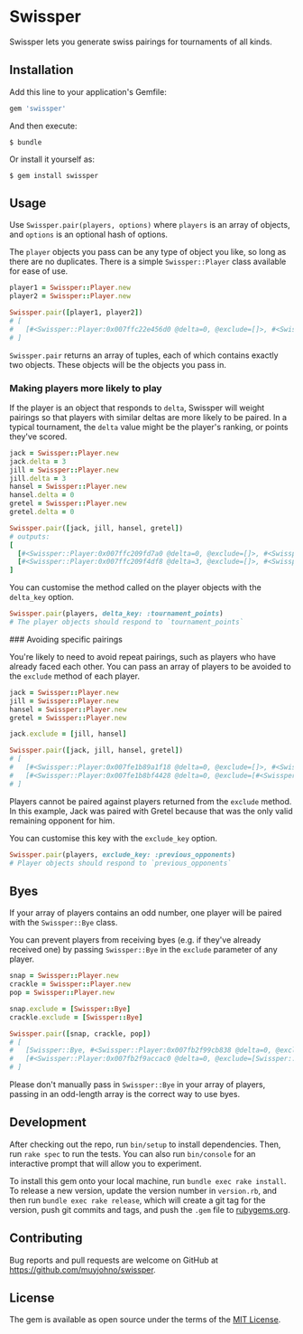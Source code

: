 # Swissper

Swissper lets you generate swiss pairings for tournaments of all kinds.

## Installation

Add this line to your application's Gemfile:

```ruby
gem 'swissper'
```

And then execute:

    $ bundle

Or install it yourself as:

    $ gem install swissper

## Usage

Use `Swissper.pair(players, options)` where `players` is an array of objects, and `options` is an optional hash of options.

The `player` objects you pass can be any type of object you like, so long as there are no duplicates. There is a simple `Swissper::Player` class available for ease of use.

```ruby
player1 = Swissper::Player.new
player2 = Swissper::Player.new

Swissper.pair([player1, player2])
# [
#   [#<Swissper::Player:0x007ffc22e456d0 @delta=0, @exclude=[]>, #<Swissper::Player:0x007ffc22e3d318 @delta=0, @exclude=[]>]
# ]
```

`Swissper.pair` returns an array of tuples, each of which contains exactly two objects. These objects will be the objects you pass in.

### Making players more likely to play

If the player is an object that responds to `delta`, Swissper will weight pairings so that players with similar deltas are more likely to be paired. In a typical tournament, the `delta` value might be the player's ranking, or points they've scored.

```ruby
jack = Swissper::Player.new
jack.delta = 3
jill = Swissper::Player.new
jill.delta = 3
hansel = Swissper::Player.new
hansel.delta = 0
gretel = Swissper::Player.new
gretel.delta = 0

Swissper.pair([jack, jill, hansel, gretel])
# outputs:
[
  [#<Swissper::Player:0x007ffc209fd7a0 @delta=0, @exclude=[]>, #<Swissper::Player:0x007ffc22d34818 @delta=0, @exclude=[]>],
  [#<Swissper::Player:0x007ffc209f4df8 @delta=3, @exclude=[]>, #<Swissper::Player:0x007ffc21846ca8 @delta=3, @exclude=[]>]
]
```

You can customise the method called on the player objects with the `delta_key` option.

```ruby
Swissper.pair(players, delta_key: :tournament_points)
# The player objects should respond to `tournament_points`
```

### Avoiding specific pairings

You're likely to need to avoid repeat pairings, such as players who have already faced each other. You can pass an array of players to be avoided to the `exclude` method of each player.

```ruby
jack = Swissper::Player.new
jill = Swissper::Player.new
hansel = Swissper::Player.new
gretel = Swissper::Player.new

jack.exclude = [jill, hansel]

Swissper.pair([jack, jill, hansel, gretel])
# [
#   [#<Swissper::Player:0x007fe1b89a1f18 @delta=0, @exclude=[]>, #<Swissper::Player:0x007fe1b8bacb78 @delta=0, @exclude=[]>],
#   [#<Swissper::Player:0x007fe1b8bf4428 @delta=0, @exclude=[#<Swissper::Player:0x007fe1b8bacb78 @delta=0, @exclude=[]>, #<Swissper::Player:0x007fe1b89a1f18 @delta=0, @exclude=[]>]>, #<Swissper::Player:0x007fe1b8b15fc0 @delta=0, @exclude=[]>]
# ]
```

Players cannot be paired against players returned from the `exclude` method. In this example, Jack was paired with Gretel because that was the only valid remaining opponent for him.

You can customise this key with the `exclude_key` option.

```ruby
Swissper.pair(players, exclude_key: :previous_opponents)
# Player objects should respond to `previous_opponents`
```

## Byes

If your array of players contains an odd number, one player will be paired with the `Swissper::Bye` class.

You can prevent players from receiving byes (e.g. if they've already received one) by passing `Swissper::Bye` in the `exclude` parameter of any player.

```ruby
snap = Swissper::Player.new
crackle = Swissper::Player.new
pop = Swissper::Player.new

snap.exclude = [Swissper::Bye]
crackle.exclude = [Swissper::Bye]

Swissper.pair([snap, crackle, pop])
# [
#   [Swissper::Bye, #<Swissper::Player:0x007fb2f99cb838 @delta=0, @exclude=[]>],
#   [#<Swissper::Player:0x007fb2f9accac0 @delta=0, @exclude=[Swissper::Bye]>, #<Swissper::Player:0x007fb2f91a8f98 @delta=0, @exclude=[Swissper::Bye]>]
# ]
```

Please don't manually pass in `Swissper::Bye` in your array of players, passing in an odd-length array is the correct way to use byes.

## Development

After checking out the repo, run `bin/setup` to install dependencies. Then, run `rake spec` to run the tests. You can also run `bin/console` for an interactive prompt that will allow you to experiment.

To install this gem onto your local machine, run `bundle exec rake install`. To release a new version, update the version number in `version.rb`, and then run `bundle exec rake release`, which will create a git tag for the version, push git commits and tags, and push the `.gem` file to [rubygems.org](https://rubygems.org).

## Contributing

Bug reports and pull requests are welcome on GitHub at https://github.com/muyjohno/swissper.

## License

The gem is available as open source under the terms of the [MIT License](http://opensource.org/licenses/MIT).
